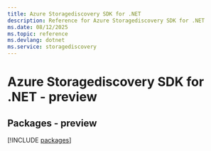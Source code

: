 ```yaml
---
title: Azure Storagediscovery SDK for .NET
description: Reference for Azure Storagediscovery SDK for .NET
ms.date: 08/12/2025
ms.topic: reference
ms.devlang: dotnet
ms.service: storagediscovery
---
```

# Azure Storagediscovery SDK for .NET - preview
## Packages - preview
[!INCLUDE [packages](storagediscovery-index.md)]